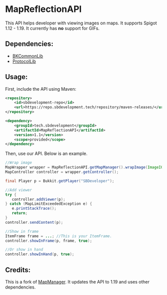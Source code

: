 # MapReflectionAPI

This API helps developer with viewing images on maps. It supports Spigot 1.12 - 1.19.
It currently has **no** support for GIFs.

## Dependencies:

- [BKCommonLib](https://www.spigotmc.org/resources/bkcommonlib.39590/)
- [ProtocolLib](https://www.spigotmc.org/resources/protocollib.1997/)

## Usage:

First, include the API using Maven:

```xml
<repository>
    <id>sbdevelopment-repo</id>
    <url>https://repo.sbdevelopment.tech/repository/maven-releases/</url>
</repository>

<dependency>
    <groupId>tech.sbdevelopment</groupId>
    <artifactId>MapReflectionAPI</artifactId>
    <version>1.1</version>
    <scope>provided</scope>
</dependency>
```

Then, use our API. Below is an example.

```java
//Wrap image
MapWrapper wrapper = MapReflectionAPI.getMapManager().wrapImage(ImageIO.read(new File("image.png")));
MapController controller = wrapper.getController();

final Player p = Bukkit.getPlayer("SBDeveloper");

//Add viewer
try {
   controller.addViewer(p);
} catch (MapLimitExceededException e) {
   e.printStackTrace();
   return;
}
controller.sendContent(p);

//Show in frame
ItemFrame frame = ...; //This is your ItemFrame.
controller.showInFrame(p, frame, true);

//Or show in hand
controller.showInHand(p, true);
```

## Credits:

This is a fork of [MapManager](https://github.com/InventivetalentDev/MapManager). It updates the API to 1.19 and uses
other dependencies.
